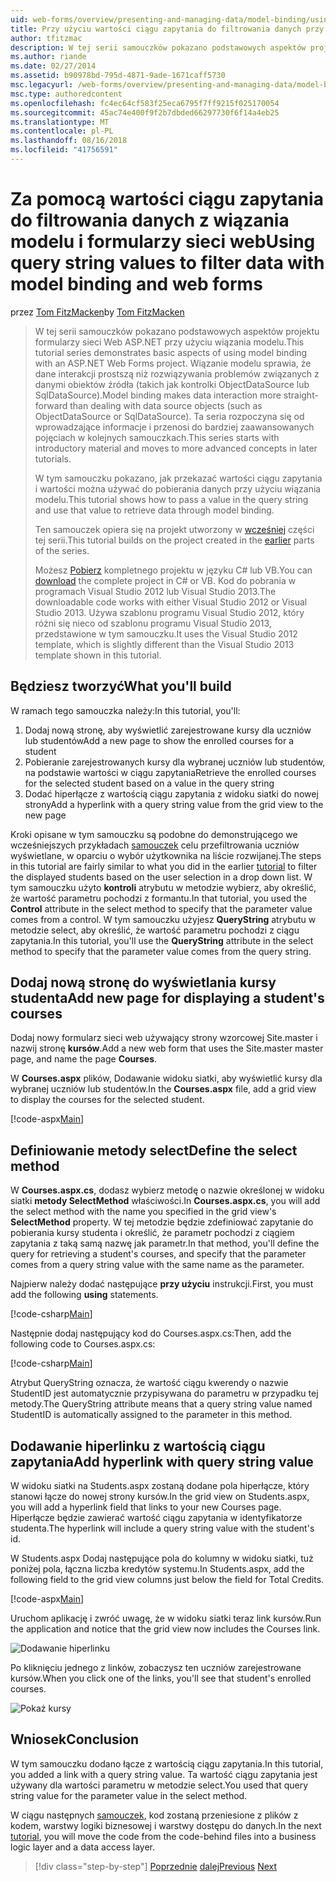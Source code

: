 ```yaml
---
uid: web-forms/overview/presenting-and-managing-data/model-binding/using-query-string-values-to-retrieve-data
title: Przy użyciu wartości ciągu zapytania do filtrowania danych przy użyciu wiązania modelu web forms | Dokumentacja firmy Microsoft
author: tfitzmac
description: W tej serii samouczków pokazano podstawowych aspektów projektu formularzy sieci Web ASP.NET przy użyciu wiązania modelu. Wiązanie modelu sprawia, że dane interakcji więcej proste —...
ms.author: riande
ms.date: 02/27/2014
ms.assetid: b90978bd-795d-4871-9ade-1671caff5730
msc.legacyurl: /web-forms/overview/presenting-and-managing-data/model-binding/using-query-string-values-to-retrieve-data
msc.type: authoredcontent
ms.openlocfilehash: fc4ec64cf583f25eca6795f7ff9215f025170054
ms.sourcegitcommit: 45ac74e400f9f2b7dbded66297730f6f14a4eb25
ms.translationtype: MT
ms.contentlocale: pl-PL
ms.lasthandoff: 08/16/2018
ms.locfileid: "41756591"
---
```

<a name="using-query-string-values-to-filter-data-with-model-binding-and-web-forms"></a><span data-ttu-id="99aed-104">Za pomocą wartości ciągu zapytania do filtrowania danych z wiązania modelu i formularzy sieci web</span><span class="sxs-lookup"><span data-stu-id="99aed-104">Using query string values to filter data with model binding and web forms</span></span>
====================
<span data-ttu-id="99aed-105">przez [Tom FitzMacken](https://github.com/tfitzmac)</span><span class="sxs-lookup"><span data-stu-id="99aed-105">by [Tom FitzMacken](https://github.com/tfitzmac)</span></span>

> <span data-ttu-id="99aed-106">W tej serii samouczków pokazano podstawowych aspektów projektu formularzy sieci Web ASP.NET przy użyciu wiązania modelu.</span><span class="sxs-lookup"><span data-stu-id="99aed-106">This tutorial series demonstrates basic aspects of using model binding with an ASP.NET Web Forms project.</span></span> <span data-ttu-id="99aed-107">Wiązanie modelu sprawia, że dane interakcji prostszą niż rozwiązywania problemów związanych z danymi obiektów źródła (takich jak kontrolki ObjectDataSource lub SqlDataSource).</span><span class="sxs-lookup"><span data-stu-id="99aed-107">Model binding makes data interaction more straight-forward than dealing with data source objects (such as ObjectDataSource or SqlDataSource).</span></span> <span data-ttu-id="99aed-108">Ta seria rozpoczyna się od wprowadzające informacje i przenosi do bardziej zaawansowanych pojęciach w kolejnych samouczkach.</span><span class="sxs-lookup"><span data-stu-id="99aed-108">This series starts with introductory material and moves to more advanced concepts in later tutorials.</span></span>
> 
> <span data-ttu-id="99aed-109">W tym samouczku pokazano, jak przekazać wartości ciągu zapytania i wartości można używać do pobierania danych przy użyciu wiązania modelu.</span><span class="sxs-lookup"><span data-stu-id="99aed-109">This tutorial shows how to pass a value in the query string and use that value to retrieve data through model binding.</span></span>
> 
> <span data-ttu-id="99aed-110">Ten samouczek opiera się na projekt utworzony w [wcześniej](retrieving-data.md) części tej serii.</span><span class="sxs-lookup"><span data-stu-id="99aed-110">This tutorial builds on the project created in the [earlier](retrieving-data.md) parts of the series.</span></span>
> 
> <span data-ttu-id="99aed-111">Możesz [Pobierz](https://go.microsoft.com/fwlink/?LinkId=286116) kompletnego projektu w języku C# lub VB.</span><span class="sxs-lookup"><span data-stu-id="99aed-111">You can [download](https://go.microsoft.com/fwlink/?LinkId=286116) the complete project in C# or VB.</span></span> <span data-ttu-id="99aed-112">Kod do pobrania w programach Visual Studio 2012 lub Visual Studio 2013.</span><span class="sxs-lookup"><span data-stu-id="99aed-112">The downloadable code works with either Visual Studio 2012 or Visual Studio 2013.</span></span> <span data-ttu-id="99aed-113">Używa szablonu programu Visual Studio 2012, który różni się nieco od szablonu programu Visual Studio 2013, przedstawione w tym samouczku.</span><span class="sxs-lookup"><span data-stu-id="99aed-113">It uses the Visual Studio 2012 template, which is slightly different than the Visual Studio 2013 template shown in this tutorial.</span></span>


## <a name="what-youll-build"></a><span data-ttu-id="99aed-114">Będziesz tworzyć</span><span class="sxs-lookup"><span data-stu-id="99aed-114">What you'll build</span></span>

<span data-ttu-id="99aed-115">W ramach tego samouczka należy:</span><span class="sxs-lookup"><span data-stu-id="99aed-115">In this tutorial, you'll:</span></span>

1. <span data-ttu-id="99aed-116">Dodaj nową stronę, aby wyświetlić zarejestrowane kursy dla uczniów lub studentów</span><span class="sxs-lookup"><span data-stu-id="99aed-116">Add a new page to show the enrolled courses for a student</span></span>
2. <span data-ttu-id="99aed-117">Pobieranie zarejestrowanych kursy dla wybranej uczniów lub studentów, na podstawie wartości w ciągu zapytania</span><span class="sxs-lookup"><span data-stu-id="99aed-117">Retrieve the enrolled courses for the selected student based on a value in the query string</span></span>
3. <span data-ttu-id="99aed-118">Dodać hiperłącze z wartością ciągu zapytania z widoku siatki do nowej strony</span><span class="sxs-lookup"><span data-stu-id="99aed-118">Add a hyperlink with a query string value from the grid view to the new page</span></span>

<span data-ttu-id="99aed-119">Kroki opisane w tym samouczku są podobne do demonstrującego we wcześniejszych przykładach [samouczek](sorting-paging-and-filtering-data.md) celu przefiltrowania uczniów wyświetlane, w oparciu o wybór użytkownika na liście rozwijanej.</span><span class="sxs-lookup"><span data-stu-id="99aed-119">The steps in this tutorial are fairly similar to what you did in the earlier [tutorial](sorting-paging-and-filtering-data.md) to filter the displayed students based on the user selection in a drop down list.</span></span> <span data-ttu-id="99aed-120">W tym samouczku użyto **kontroli** atrybutu w metodzie wybierz, aby określić, że wartość parametru pochodzi z formantu.</span><span class="sxs-lookup"><span data-stu-id="99aed-120">In that tutorial, you used the **Control** attribute in the select method to specify that the parameter value comes from a control.</span></span> <span data-ttu-id="99aed-121">W tym samouczku użyjesz **QueryString** atrybutu w metodzie select, aby określić, że wartość parametru pochodzi z ciągu zapytania.</span><span class="sxs-lookup"><span data-stu-id="99aed-121">In this tutorial, you'll use the **QueryString** attribute in the select method to specify that the parameter value comes from the query string.</span></span>

## <a name="add-new-page-for-displaying-a-students-courses"></a><span data-ttu-id="99aed-122">Dodaj nową stronę do wyświetlania kursy studenta</span><span class="sxs-lookup"><span data-stu-id="99aed-122">Add new page for displaying a student's courses</span></span>

<span data-ttu-id="99aed-123">Dodaj nowy formularz sieci web używający strony wzorcowej Site.master i nazwij stronę **kursów**.</span><span class="sxs-lookup"><span data-stu-id="99aed-123">Add a new web form that uses the Site.master master page, and name the page **Courses**.</span></span>

<span data-ttu-id="99aed-124">W **Courses.aspx** plików, Dodawanie widoku siatki, aby wyświetlić kursy dla wybranej uczniów lub studentów.</span><span class="sxs-lookup"><span data-stu-id="99aed-124">In the **Courses.aspx** file, add a grid view to display the courses for the selected student.</span></span>

[!code-aspx[Main](using-query-string-values-to-retrieve-data/samples/sample1.aspx)]

## <a name="define-the-select-method"></a><span data-ttu-id="99aed-125">Definiowanie metody select</span><span class="sxs-lookup"><span data-stu-id="99aed-125">Define the select method</span></span>

<span data-ttu-id="99aed-126">W **Courses.aspx.cs**, dodasz wybierz metodę o nazwie określonej w widoku siatki **metody SelectMethod** właściwości.</span><span class="sxs-lookup"><span data-stu-id="99aed-126">In **Courses.aspx.cs**, you will add the select method with the name you specified in the grid view's **SelectMethod** property.</span></span> <span data-ttu-id="99aed-127">W tej metodzie będzie zdefiniować zapytanie do pobierania kursy studenta i określić, że parametr pochodzi z ciągiem zapytania z taką samą nazwę jak parametr.</span><span class="sxs-lookup"><span data-stu-id="99aed-127">In that method, you'll define the query for retrieving a student's courses, and specify that the parameter comes from a query string value with the same name as the parameter.</span></span>

<span data-ttu-id="99aed-128">Najpierw należy dodać następujące **przy użyciu** instrukcji.</span><span class="sxs-lookup"><span data-stu-id="99aed-128">First, you must add the following **using** statements.</span></span>

[!code-csharp[Main](using-query-string-values-to-retrieve-data/samples/sample2.cs)]

<span data-ttu-id="99aed-129">Następnie dodaj następujący kod do Courses.aspx.cs:</span><span class="sxs-lookup"><span data-stu-id="99aed-129">Then, add the following code to Courses.aspx.cs:</span></span>

[!code-csharp[Main](using-query-string-values-to-retrieve-data/samples/sample3.cs)]

<span data-ttu-id="99aed-130">Atrybut QueryString oznacza, że wartość ciągu kwerendy o nazwie StudentID jest automatycznie przypisywana do parametru w przypadku tej metody.</span><span class="sxs-lookup"><span data-stu-id="99aed-130">The QueryString attribute means that a query string value named StudentID is automatically assigned to the parameter in this method.</span></span>

## <a name="add-hyperlink-with-query-string-value"></a><span data-ttu-id="99aed-131">Dodawanie hiperlinku z wartością ciągu zapytania</span><span class="sxs-lookup"><span data-stu-id="99aed-131">Add hyperlink with query string value</span></span>

<span data-ttu-id="99aed-132">W widoku siatki na Students.aspx zostaną dodane pola hiperłącze, który stanowi łącze do nowej strony kursów.</span><span class="sxs-lookup"><span data-stu-id="99aed-132">In the grid view on Students.aspx, you will add a hyperlink field that links to your new Courses page.</span></span> <span data-ttu-id="99aed-133">Hiperłącze będzie zawierać wartość ciągu zapytania w identyfikatorze studenta.</span><span class="sxs-lookup"><span data-stu-id="99aed-133">The hyperlink will include a query string value with the student's id.</span></span>

<span data-ttu-id="99aed-134">W Students.aspx Dodaj następujące pola do kolumny w widoku siatki, tuż poniżej pola, łączna liczba kredytów systemu.</span><span class="sxs-lookup"><span data-stu-id="99aed-134">In Students.aspx, add the following field to the grid view columns just below the field for Total Credits.</span></span>

[!code-aspx[Main](using-query-string-values-to-retrieve-data/samples/sample4.aspx?highlight=7-8)]

<span data-ttu-id="99aed-135">Uruchom aplikację i zwróć uwagę, że w widoku siatki teraz link kursów.</span><span class="sxs-lookup"><span data-stu-id="99aed-135">Run the application and notice that the grid view now includes the Courses link.</span></span>

![Dodawanie hiperlinku](using-query-string-values-to-retrieve-data/_static/image1.png)

<span data-ttu-id="99aed-137">Po kliknięciu jednego z linków, zobaczysz ten uczniów zarejestrowane kursów.</span><span class="sxs-lookup"><span data-stu-id="99aed-137">When you click one of the links, you'll see that student's enrolled courses.</span></span>

![Pokaż kursy](using-query-string-values-to-retrieve-data/_static/image2.png)

## <a name="conclusion"></a><span data-ttu-id="99aed-139">Wniosek</span><span class="sxs-lookup"><span data-stu-id="99aed-139">Conclusion</span></span>

<span data-ttu-id="99aed-140">W tym samouczku dodano łącze z wartością ciągu zapytania.</span><span class="sxs-lookup"><span data-stu-id="99aed-140">In this tutorial, you added a link with a query string value.</span></span> <span data-ttu-id="99aed-141">Ta wartość ciągu zapytania jest używany dla wartości parametru w metodzie select.</span><span class="sxs-lookup"><span data-stu-id="99aed-141">You used that query string value for the parameter value in the select method.</span></span>

<span data-ttu-id="99aed-142">W ciągu następnych [samouczek](adding-business-logic-layer.md), kod zostaną przeniesione z plików z kodem, warstwy logiki biznesowej i warstwy dostępu do danych.</span><span class="sxs-lookup"><span data-stu-id="99aed-142">In the next [tutorial](adding-business-logic-layer.md), you will move the code from the code-behind files into a business logic layer and a data access layer.</span></span>

> [!div class="step-by-step"]
> <span data-ttu-id="99aed-143">[Poprzednie](integrating-jquery-ui.md)
> [dalej](adding-business-logic-layer.md)</span><span class="sxs-lookup"><span data-stu-id="99aed-143">[Previous](integrating-jquery-ui.md)
[Next](adding-business-logic-layer.md)</span></span>
